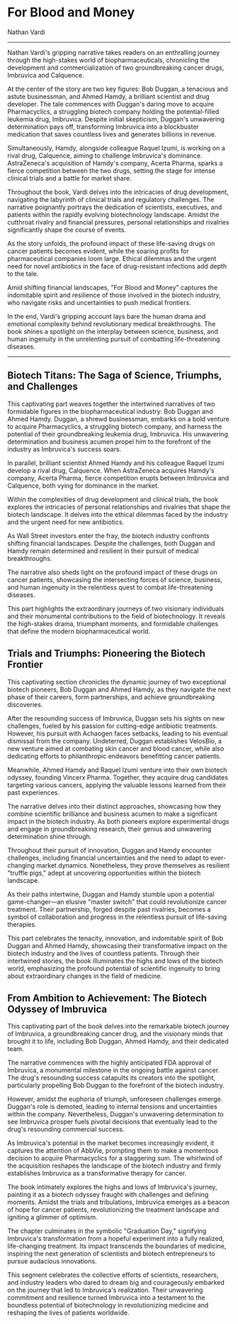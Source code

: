 # For Blood and Money
Nathan Vardi

***

Nathan Vardi's gripping narrative takes readers on an enthralling journey through the high-stakes world of biopharmaceuticals, chronicling the development and commercialization of two groundbreaking cancer drugs, Imbruvica and Calquence.

At the center of the story are two key figures: Bob Duggan, a tenacious and astute businessman, and Ahmed Hamdy, a brilliant scientist and drug developer. The tale commences with Duggan's daring move to acquire Pharmacyclics, a struggling biotech company holding the potential-filled leukemia drug, Imbruvica. Despite initial skepticism, Duggan's unwavering determination pays off, transforming Imbruvica into a blockbuster medication that saves countless lives and generates billions in revenue.

Simultaneously, Hamdy, alongside colleague Raquel Izumi, is working on a rival drug, Calquence, aiming to challenge Imbruvica's dominance. AstraZeneca's acquisition of Hamdy's company, Acerta Pharma, sparks a fierce competition between the two drugs, setting the stage for intense clinical trials and a battle for market share.

Throughout the book, Vardi delves into the intricacies of drug development, navigating the labyrinth of clinical trials and regulatory challenges. The narrative poignantly portrays the dedication of scientists, executives, and patients within the rapidly evolving biotechnology landscape. Amidst the cutthroat rivalry and financial pressures, personal relationships and rivalries significantly shape the course of events.

As the story unfolds, the profound impact of these life-saving drugs on cancer patients becomes evident, while the soaring profits for pharmaceutical companies loom large. Ethical dilemmas and the urgent need for novel antibiotics in the face of drug-resistant infections add depth to the tale.

Amid shifting financial landscapes, "For Blood and Money" captures the indomitable spirit and resilience of those involved in the biotech industry, who navigate risks and uncertainties to push medical frontiers.

In the end, Vardi's gripping account lays bare the human drama and emotional complexity behind revolutionary medical breakthroughs. The book shines a spotlight on the interplay between science, business, and human ingenuity in the unrelenting pursuit of combatting life-threatening diseases.

***

## Biotech Titans: The Saga of Science, Triumphs, and Challenges

This captivating part weaves together the intertwined narratives of two formidable figures in the biopharmaceutical industry: Bob Duggan and Ahmed Hamdy. Duggan, a shrewd businessman, embarks on a bold venture to acquire Pharmacyclics, a struggling biotech company, and harness the potential of their groundbreaking leukemia drug, Imbruvica. His unwavering determination and business acumen propel him to the forefront of the industry as Imbruvica's success soars.

In parallel, brilliant scientist Ahmed Hamdy and his colleague Raquel Izumi develop a rival drug, Calquence. When AstraZeneca acquires Hamdy's company, Acerta Pharma, fierce competition erupts between Imbruvica and Calquence, both vying for dominance in the market.

Within the complexities of drug development and clinical trials, the book explores the intricacies of personal relationships and rivalries that shape the biotech landscape. It delves into the ethical dilemmas faced by the industry and the urgent need for new antibiotics.

As Wall Street investors enter the fray, the biotech industry confronts shifting financial landscapes. Despite the challenges, both Duggan and Hamdy remain determined and resilient in their pursuit of medical breakthroughs.

The narrative also sheds light on the profound impact of these drugs on cancer patients, showcasing the intersecting forces of science, business, and human ingenuity in the relentless quest to combat life-threatening diseases.

This part highlights the extraordinary journeys of two visionary individuals and their monumental contributions to the field of biotechnology. It reveals the high-stakes drama, triumphant moments, and formidable challenges that define the modern biopharmaceutical world.

## Trials and Triumphs: Pioneering the Biotech Frontier

This captivating section chronicles the dynamic journey of two exceptional biotech pioneers, Bob Duggan and Ahmed Hamdy, as they navigate the next phase of their careers, form partnerships, and achieve groundbreaking discoveries.

After the resounding success of Imbruvica, Duggan sets his sights on new challenges, fueled by his passion for cutting-edge antibiotic treatments. However, his pursuit with Achaogen faces setbacks, leading to his eventual dismissal from the company. Undeterred, Duggan establishes VelosBio, a new venture aimed at combating skin cancer and blood cancer, while also dedicating efforts to philanthropic endeavors benefitting cancer patients.

Meanwhile, Ahmed Hamdy and Raquel Izumi venture into their own biotech odyssey, founding Vincerx Pharma. Together, they acquire drug candidates targeting various cancers, applying the valuable lessons learned from their past experiences.

The narrative delves into their distinct approaches, showcasing how they combine scientific brilliance and business acumen to make a significant impact in the biotech industry. As both pioneers explore experimental drugs and engage in groundbreaking research, their genius and unwavering determination shine through.

Throughout their pursuit of innovation, Duggan and Hamdy encounter challenges, including financial uncertainties and the need to adapt to ever-changing market dynamics. Nonetheless, they prove themselves as resilient "truffle pigs," adept at uncovering opportunities within the biotech landscape.

As their paths intertwine, Duggan and Hamdy stumble upon a potential game-changer—an elusive "master switch" that could revolutionize cancer treatment. Their partnership, forged despite past rivalries, becomes a symbol of collaboration and progress in the relentless pursuit of life-saving therapies.

This part celebrates the tenacity, innovation, and indomitable spirit of Bob Duggan and Ahmed Hamdy, showcasing their transformative impact on the biotech industry and the lives of countless patients. Through their intertwined stories, the book illuminates the highs and lows of the biotech world, emphasizing the profound potential of scientific ingenuity to bring about extraordinary changes in the field of medicine.

## From Ambition to Achievement: The Biotech Odyssey of Imbruvica

This captivating part of the book delves into the remarkable biotech journey of Imbruvica, a groundbreaking cancer drug, and the visionary minds that brought it to life, including Bob Duggan, Ahmed Hamdy, and their dedicated team.

The narrative commences with the highly anticipated FDA approval of Imbruvica, a monumental milestone in the ongoing battle against cancer. The drug's resounding success catapults its creators into the spotlight, particularly propelling Bob Duggan to the forefront of the biotech industry.

However, amidst the euphoria of triumph, unforeseen challenges emerge. Duggan's role is demoted, leading to internal tensions and uncertainties within the company. Nevertheless, Duggan's unwavering determination to see Imbruvica prosper fuels pivotal decisions that eventually lead to the drug's resounding commercial success.

As Imbruvica's potential in the market becomes increasingly evident, it captures the attention of AbbVie, prompting them to make a momentous decision to acquire Pharmacyclics for a staggering sum. The whirlwind of the acquisition reshapes the landscape of the biotech industry and firmly establishes Imbruvica as a transformative therapy for cancer.

The book intimately explores the highs and lows of Imbruvica's journey, painting it as a biotech odyssey fraught with challenges and defining moments. Amidst the trials and tribulations, Imbruvica emerges as a beacon of hope for cancer patients, revolutionizing the treatment landscape and igniting a glimmer of optimism.

The chapter culminates in the symbolic "Graduation Day," signifying Imbruvica's transformation from a hopeful experiment into a fully realized, life-changing treatment. Its impact transcends the boundaries of medicine, inspiring the next generation of scientists and biotech entrepreneurs to pursue audacious innovations.

This segment celebrates the collective efforts of scientists, researchers, and industry leaders who dared to dream big and courageously embarked on the journey that led to Imbruvica's realization. Their unwavering commitment and resilience turned Imbruvica into a testament to the boundless potential of biotechnology in revolutionizing medicine and reshaping the lives of patients worldwide.







